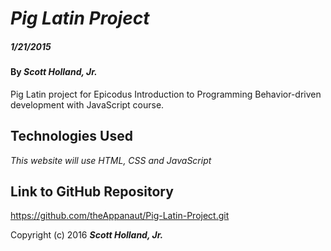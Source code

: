 # _Pig Latin Project_

##### _1/21/2015_

#### By _**Scott Holland, Jr.**_

Pig Latin project for Epicodus Introduction to Programming Behavior-driven development with JavaScript course.

## Technologies Used

_This website will use HTML, CSS and JavaScript_

## Link to GitHub Repository

https://github.com/theAppanaut/Pig-Latin-Project.git

Copyright (c) 2016 **_Scott Holland, Jr._**
